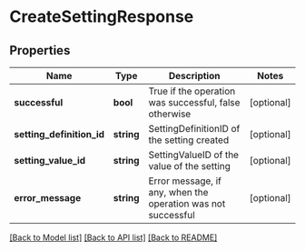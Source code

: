 # CreateSettingResponse

## Properties
Name | Type | Description | Notes
------------ | ------------- | ------------- | -------------
**successful** | **bool** | True if the operation was successful, false otherwise | [optional] 
**setting_definition_id** | **string** | SettingDefinitionID of the setting created | [optional] 
**setting_value_id** | **string** | SettingValueID of the value of the setting | [optional] 
**error_message** | **string** | Error message, if any, when the operation was not successful | [optional] 

[[Back to Model list]](../README.md#documentation-for-models) [[Back to API list]](../README.md#documentation-for-api-endpoints) [[Back to README]](../README.md)


